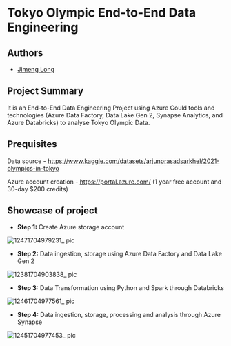 # Tokyo Olympic End-to-End Data Engineering 

## Authors
* [Jimeng Long](https://github.com/Jimeng-Long) 

## Project Summary
It is an End-to-End Data Engineering Project using Azure Could tools and technologies (Azure Data Factory, Data Lake Gen 2, Synapse Analytics, and Azure Databricks) to analyse Tokyo Olympic Data.

## Prequisites
Data source - https://www.kaggle.com/datasets/arjunprasadsarkhel/2021-olympics-in-tokyo

Azure account creation - https://portal.azure.com/ 
(1 year free account and 30-day $200 credits) 

## Showcase of project

* <strong>Step 1:</strong> Create Azure storage account <br>

![12471704979231_ pic](https://github.com/Jimeng-Long/Data-Engineering-Project/assets/152031889/1cc49157-14ba-4df3-b3a7-088f5e59a364)

* <strong>Step 2:</strong> Data ingestion, storage using Azure Data Factory and Data Lake Gen 2 <br>

![12381704903838_ pic](https://github.com/Jimeng-Long/Data-Engineering-Project/assets/152031889/eb4789b1-265d-493e-92b6-0bc47fd24f16)

* <strong>Step 3:</strong> Data Transformation using Python and Spark through Databricks <br>

![12461704977561_ pic](https://github.com/Jimeng-Long/Data-Engineering-Project/assets/152031889/b4c55d6f-41a9-4d3f-9bb9-3cc4ce1a2144)

* <strong>Step 4:</strong> Data ingestion, storage, processing and analysis through Azure Synapse <br>

![12451704977453_ pic](https://github.com/Jimeng-Long/Data-Engineering-Project/assets/152031889/3786b192-9463-4cd3-b3fc-28e5b6414460)



